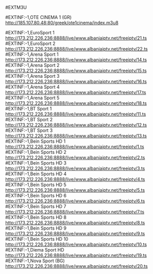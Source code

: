 #EXTM3U

#EXTINF:-1,OTE CINEMA 1 (GR)
http://185.107.80.48:80/greek/ote1cinema/index.m3u8



#EXTINF:-1,EuroSport 1
http://173.212.226.236:8888/live/www.albaniaiptv.net/freeiptv/21.ts
#EXTINF:-1,EuroSport 2
http://173.212.226.236:8888/live/www.albaniaiptv.net/freeiptv/22.ts
#EXTINF:-1,Arena Sport 1
http://173.212.226.236:8888/live/www.albaniaiptv.net/freeiptv/14.ts
#EXTINF:-1,Arena Sport 2
http://173.212.226.236:8888/live/www.albaniaiptv.net/freeiptv/15.ts
#EXTINF:-1,Arena Sport 3
http://173.212.226.236:8888/live/www.albaniaiptv.net/freeiptv/16.ts
#EXTINF:-1,Arena Sport 4
http://173.212.226.236:8888/live/www.albaniaiptv.net/freeiptv/17.ts
#EXTINF:-1,Arena Sport 5
http://173.212.226.236:8888/live/www.albaniaiptv.net/freeiptv/18.ts
#EXTINF:-1,BT Sport 1
http://173.212.226.236:8888/live/www.albaniaiptv.net/freeiptv/11.ts
#EXTINF:-1,BT Sport 2
http://173.212.226.236:8888/live/www.albaniaiptv.net/freeiptv/12.ts
#EXTINF:-1,BT Sport 3
http://173.212.226.236:8888/live/www.albaniaiptv.net/freeiptv/13.ts
#EXTINF:-1,Bein Sports HD 1
http://173.212.226.236:8888/live/www.albaniaiptv.net/freeiptv/1.ts
#EXTINF:-1,Bein Sports HD 2
http://173.212.226.236:8888/live/www.albaniaiptv.net/freeiptv/2.ts
#EXTINF:-1,Bein Sports HD 3
http://173.212.226.236:8888/live/www.albaniaiptv.net/freeiptv/3.ts
#EXTINF:-1,Bein Sports HD 4
http://173.212.226.236:8888/live/www.albaniaiptv.net/freeiptv/4.ts
#EXTINF:-1,Bein Sports HD 5
http://173.212.226.236:8888/live/www.albaniaiptv.net/freeiptv/5.ts
#EXTINF:-1,Bein Sports HD 6
http://173.212.226.236:8888/live/www.albaniaiptv.net/freeiptv/6.ts
#EXTINF:-1,Bein Sports HD 7
http://173.212.226.236:8888/live/www.albaniaiptv.net/freeiptv/7.ts
#EXTINF:-1,Bein Sports HD 8
http://173.212.226.236:8888/live/www.albaniaiptv.net/freeiptv/8.ts
#EXTINF:-1,Bein Sports HD 9
http://173.212.226.236:8888/live/www.albaniaiptv.net/freeiptv/9.ts
#EXTINF:-1,Bein Sports HD 10
http://173.212.226.236:8888/live/www.albaniaiptv.net/freeiptv/10.ts
#EXTINF:-1,Diema Sport HD
http://173.212.226.236:8888/live/www.albaniaiptv.net/freeiptv/19.ts
#EXTINF:-1,Nova Sport (BG)
http://173.212.226.236:8888/live/www.albaniaiptv.net/freeiptv/20.ts

